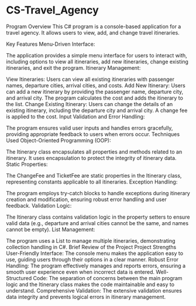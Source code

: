 # CS-Travel_Agency
Program Overview This C# program is a console-based application for a travel agency. It allows users to view, add, and change travel itineraries. 

Key Features
Menu-Driven Interface:

The application provides a simple menu interface for users to interact with, including options to view all itineraries, add new itineraries, change existing itineraries, and exit the program.
Itinerary Management:

View Itineraries: Users can view all existing itineraries with passenger names, departure cities, arrival cities, and costs.
Add New Itinerary: Users can add a new itinerary by providing the passenger name, departure city, and arrival city. The program calculates the cost and adds the itinerary to the list.
Change Existing Itinerary: Users can change the details of an existing itinerary, including the departure city and arrival city. A change fee is applied to the cost.
Input Validation and Error Handling:

The program ensures valid user inputs and handles errors gracefully, providing appropriate feedback to users when errors occur.
Techniques Used
Object-Oriented Programming (OOP):

The Itinerary class encapsulates all properties and methods related to an itinerary. It uses encapsulation to protect the integrity of itinerary data.
Static Properties:

The ChangeFee and TicketFee are static properties in the Itinerary class, representing constants applicable to all itineraries.
Exception Handling:

The program employs try-catch blocks to handle exceptions during itinerary creation and modification, ensuring robust error handling and user feedback.
Validation Logic:

The Itinerary class contains validation logic in the property setters to ensure valid data (e.g., departure and arrival cities cannot be the same, and names cannot be empty).
List Management:

The program uses a List<Itinerary> to manage multiple itineraries, demonstrating collection handling in C#.
Brief Review of the Project
Project Strengths
User-Friendly Interface: The console menu makes the application easy to use, guiding users through their options in a clear manner.
Robust Error Handling: The program effectively manages and reports errors, ensuring a smooth user experience even when incorrect data is entered.
Well-Structured Code: The separation of concerns between the main program logic and the Itinerary class makes the code maintainable and easy to understand.
Comprehensive Validation: The extensive validation ensures data integrity and prevents logical errors in itinerary management.
